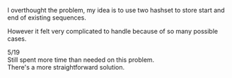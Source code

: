 I overthought the problem, my idea is to use two hashset to store start and end of existing sequences.

However it felt very complicated to handle because of so many possible cases.

5/19\
Still spent more time than needed on this problem.\
There's a more straightforward solution.
